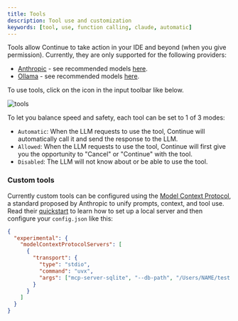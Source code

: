 ```yaml
---
title: Tools
description: Tool use and customization
keywords: [tool, use, function calling, claude, automatic]
---
```


Tools allow Continue to take action in your IDE and beyond (when you give permission). Currently, they are only supported for the following providers:

- [Anthropic](./model-providers/top-level/anthropic.md) - see recommended models [here](https://docs.anthropic.com/en/docs/build-with-claude/tool-use#choosing-a-model).
- [Ollama](./model-providers/top-level/ollama.md) - see recommended models [here](https://ollama.com/search?c=tools).

To use tools, click on the icon in the input toolbar like below.

![tools](/img/tool-use-example.png)

To let you balance speed and safety, each tool can be set to 1 of 3 modes:

- `Automatic`: When the LLM requests to use the tool, Continue will automatically call it and send the response to the LLM.
- `Allowed`: When the LLM requests to use the tool, Continue will first give you the opportunity to "Cancel" or "Continue" with the tool.
- `Disabled`: The LLM will not know about or be able to use the tool.

### Custom tools

Currently custom tools can be configured using the [Model Context Protocol](https://modelcontextprotocol.io/introduction), a standard proposed by Anthropic to unify prompts, context, and tool use. Read their [quickstart](https://modelcontextprotocol.io/quickstart) to learn how to set up a local server and then configure your `config.json` like this:

```json title="~/.continue/config.json"
{
  "experimental": {
    "modelContextProtocolServers": [
      {
        "transport": {
          "type": "stdio",
          "command": "uvx",
          "args": ["mcp-server-sqlite", "--db-path", "/Users/NAME/test.db"]
        }
      }
    ]
  }
}
```
